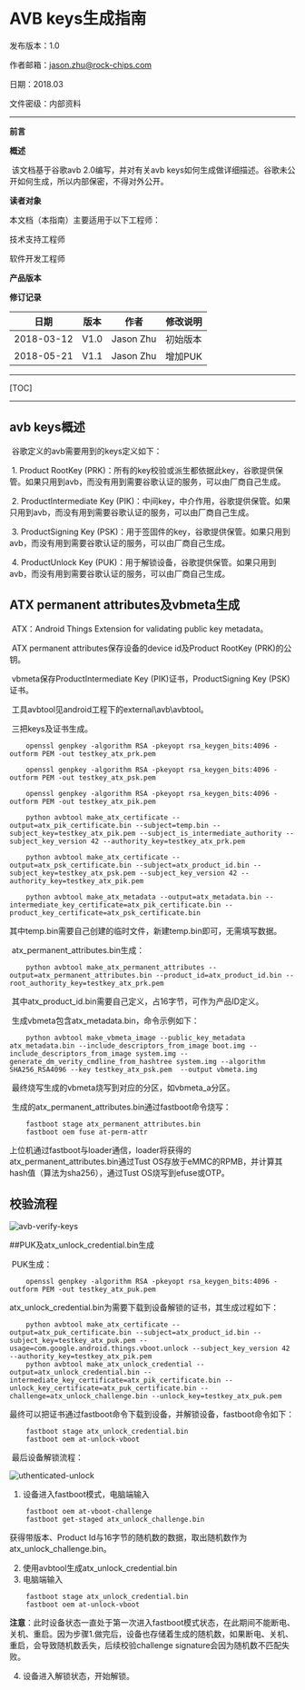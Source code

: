 # AVB keys生成指南

发布版本：1.0

作者邮箱：jason.zhu@rock-chips.com

日期：2018.03

文件密级：内部资料

------

**前言**

**概述**

​	该文档基于谷歌avb 2.0编写，并对有关avb keys如何生成做详细描述。谷歌未公开如何生成，所以内部保密，不得对外公开。

**读者对象**

本文档（本指南）主要适用于以下工程师：

技术支持工程师

软件开发工程师

**产品版本**

**修订记录**

| **日期**     | **版本** | **作者**    | **修改说明** |
| ---------- | ------ | --------- | -------- |
| 2018-03-12 | V1.0   | Jason Zhu | 初始版本     |
| 2018-05-21 | V1.1   | Jason Zhu | 增加PUK    |

------

[TOC]

------

## avb keys概述

​	谷歌定义的avb需要用到的keys定义如下：

​	1. Product RootKey (PRK)：所有的key校验或派生都依据此key，谷歌提供保管。如果只用到avb，而没有用到需要谷歌认证的服务，可以由厂商自己生成。

​	2. ProductIntermediate Key (PIK)：中间key，中介作用，谷歌提供保管。如果只用到avb，而没有用到需要谷歌认证的服务，可以由厂商自己生成。

​	3. ProductSigning Key (PSK)：用于签固件的key，谷歌提供保管。如果只用到avb，而没有用到需要谷歌认证的服务，可以由厂商自己生成。

​	4. ProductUnlock Key (PUK)：用于解锁设备，谷歌提供保管。如果只用到avb，而没有用到需要谷歌认证的服务，可以由厂商自己生成。

## ATX permanent attributes及vbmeta生成

​	ATX：Android Things Extension for validating public key metadata。

​	ATX permanent attributes保存设备的device id及Product RootKey (PRK)的公钥。

​	vbmeta保存ProductIntermediate Key (PIK)证书，ProductSigning Key (PSK)证书。

​	工具avbtool见android工程下的external\avb\avbtool。

​	三把keys及证书生成。

```
    openssl genpkey -algorithm RSA -pkeyopt rsa_keygen_bits:4096 -outform PEM -out testkey_atx_prk.pem

    openssl genpkey -algorithm RSA -pkeyopt rsa_keygen_bits:4096 -outform PEM -out testkey_atx_psk.pem

    openssl genpkey -algorithm RSA -pkeyopt rsa_keygen_bits:4096 -outform PEM -out testkey_atx_pik.pem

    python avbtool make_atx_certificate --output=atx_pik_certificate.bin --subject=temp.bin --subject_key=testkey_atx_pik.pem --subject_is_intermediate_authority --subject_key_version 42 --authority_key=testkey_atx_prk.pem

    python avbtool make_atx_certificate --output=atx_psk_certificate.bin --subject=atx_product_id.bin --subject_key=testkey_atx_psk.pem --subject_key_version 42 --authority_key=testkey_atx_pik.pem

    python avbtool make_atx_metadata --output=atx_metadata.bin --intermediate_key_certificate=atx_pik_certificate.bin --product_key_certificate=atx_psk_certificate.bin
```

​	其中temp.bin需要自己创建的临时文件，新建temp.bin即可，无需填写数据。

​	atx_permanent_attributes.bin生成：

```
    python avbtool make_atx_permanent_attributes --output=atx_permanent_attributes.bin --product_id=atx_product_id.bin --root_authority_key=testkey_atx_prk.pem
```

​	其中atx_product_id.bin需要自己定义，占16字节，可作为产品ID定义。

​	生成vbmeta包含atx_metadata.bin，命令示例如下：

```
    python avbtool make_vbmeta_image --public_key_metadata atx_metadata.bin --include_descriptors_from_image boot.img --include_descriptors_from_image system.img --generate_dm_verity_cmdline_from_hashtree system.img --algorithm SHA256_RSA4096 --key testkey_atx_psk.pem  --output vbmeta.img
```

​	最终烧写生成的vbmeta烧写到对应的分区，如vbmeta_a分区。

​	生成的atx_permanent_attributes.bin通过fastboot命令烧写：

```
    fastboot stage atx_permanent_attributes.bin
    fastboot oem fuse at-perm-attr
```

​	上位机通过fastboot与loader通信，loader将获得的atx_permanent_attributes.bin通过Tust OS存放于eMMC的RPMB，并计算其hash值（算法为sha256），通过Tust OS烧写到efuse或OTP。

## 校验流程

![avb-verify-keys](avb-verify-keys.png)

##PUK及atx_unlock_credential.bin生成

​	PUK生成：

```
	openssl genpkey -algorithm RSA -pkeyopt rsa_keygen_bits:4096 -outform PEM -out testkey_atx_puk.pem
```

​	atx_unlock_credential.bin为需要下载到设备解锁的证书，其生成过程如下：

```
	python avbtool make_atx_certificate --output=atx_puk_certificate.bin --subject=atx_product_id.bin --subject_key=testkey_atx_puk.pem --usage=com.google.android.things.vboot.unlock --subject_key_version 42 --authority_key=testkey_atx_pik.pem
	python avbtool make_atx_unlock_credential --output=atx_unlock_credential.bin --intermediate_key_certificate=atx_pik_certificate.bin --unlock_key_certificate=atx_puk_certificate.bin --challenge=atx_unlock_challenge.bin --unlock_key=testkey_atx_puk.pem
```

​	最终可以把证书通过fastboot命令下载到设备，并解锁设备，fastboot命令如下：

```
	fastboot stage atx_unlock_credential.bin
	fastboot oem at-unlock-vboot
```

​	最后设备解锁流程：

![uthenticated-unlock](authenticated-unlock.jpg)

1. 设备进入fastboot模式，电脑端输入

```
	fastboot oem at-vboot-challenge
	fastboot get-staged atx_unlock_challenge.bin
```

获得带版本、Product Id与16字节的随机数的数据，取出随机数作为atx_unlock_challenge.bin。

2. 使用avbtool生成atx_unlock_credential.bin
3. 电脑端输入

```
	fastboot stage atx_unlock_credential.bin
	fastboot oem at-unlock-vboot
```

**注意**：此时设备状态一直处于第一次进入fastboot模式状态，在此期间不能断电、关机、重启。因为步骤1.做完后，设备也存储着生成的随机数，如果断电、关机、重启，会导致随机数丢失，后续校验challenge signature会因为随机数不匹配失败。

4. 设备进入解锁状态，开始解锁。









